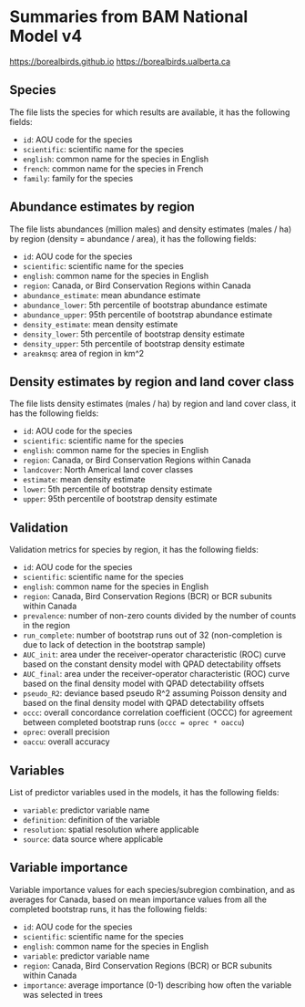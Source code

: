 # Summaries from BAM National Model v4

https://borealbirds.github.io
https://borealbirds.ualberta.ca

## Species

The file lists the species for which results are available, 
it has the following fields:
	
- `id`: AOU code for the species
- `scientific`: scientific name for the species
- `english`: common name for the species in English
- `french`: common name for the species in French
- `family`: family for the species

## Abundance estimates by region

The file lists abundances (million males) and density estimates (males / ha) by region
(density = abundance / area), it has the following fields:

- `id`: AOU code for the species
- `scientific`: scientific name for the species
- `english`: common name for the species in English
- `region`: Canada, or Bird Conservation Regions within Canada
- `abundance_estimate`: mean abundance estimate
- `abundance_lower`: 5th percentile of bootstrap abundance estimate
- `abundance_upper`: 95th percentile of bootstrap abundance estimate
- `density_estimate`: mean density estimate
- `density_lower`: 5th percentile of bootstrap density estimate
- `density_upper`: 5th percentile of bootstrap density estimate
- `areakmsq`: area of region in km^2

## Density estimates by region and land cover class

The file lists density estimates (males / ha) by region and land cover class,
it has the following fields:

- `id`: AOU code for the species
- `scientific`: scientific name for the species
- `english`: common name for the species in English
- `region`: Canada, or Bird Conservation Regions within Canada
- `landcover`: North Americal land cover classes
- `estimate`: mean density estimate
- `lower`: 5th percentile of bootstrap density estimate
- `upper`: 95th percentile of bootstrap density estimate

## Validation

Validation metrics for species by region,
it has the following fields:

- `id`: AOU code for the species
- `scientific`: scientific name for the species
- `english`: common name for the species in English
- `region`: Canada, Bird Conservation Regions (BCR) or BCR subunits within Canada
- `prevalence`: number of non-zero counts divided by the number of counts in the region
- `run_complete`: number of bootstrap runs out of 32 (non-completion is due to lack of detection in the bootstrap sample)
- `AUC_init`: area under the receiver-operator characteristic (ROC) curve based on the constant density model with QPAD detectability offsets
- `AUC_final`: area under the receiver-operator characteristic (ROC) curve based on the final density model with QPAD detectability offsets
- `pseudo_R2`: deviance based pseudo R^2 assuming Poisson density and based on the final density model with QPAD detectability offsets
- `occc`: overall concordance correlation coefficient (OCCC) for agreement between completed bootstrap runs (`occc = oprec * oaccu`)
- `oprec`: overall precision
- `oaccu`: overall accuracy

## Variables

List of predictor variables used in the models,
it has the following fields:

- `variable`: predictor variable name
- `definition`: definition of the variable
- `resolution`: spatial resolution where applicable
- `source`: data source where applicable

## Variable importance

Variable importance values for each species/subregion combination, and as averages
for Canada, based on mean importance values from all the completed bootstrap runs,
it has the following fields:

- `id`: AOU code for the species
- `scientific`: scientific name for the species
- `english`: common name for the species in English
- `variable`: predictor variable name
- `region`: Canada, Bird Conservation Regions (BCR) or BCR subunits within Canada
- `importance`: average importance (0-1) describing how often the variable was selected in trees
